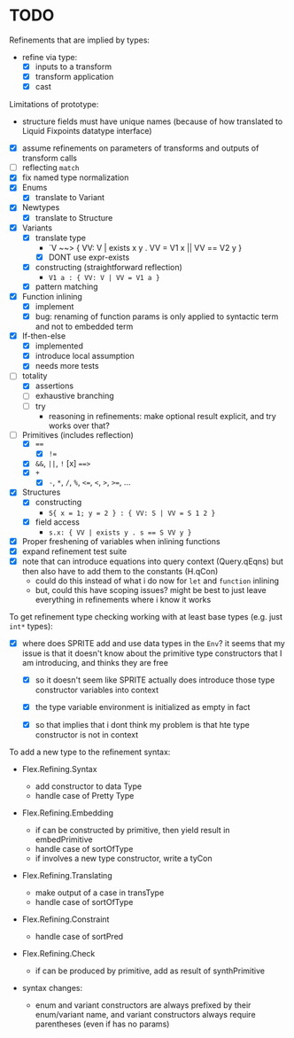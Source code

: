 # TODO

Refinements that are implied by types:
- refine via type:
    - [x] inputs to a transform
    - [x] transform application
    - [x] cast

Limitations of prototype:
- structure fields must have unique names (because of how translated to Liquid
  Fixpoints datatype interface)

- [x] assume refinements on parameters of transforms and outputs of transform
  calls
- [ ] reflecting `match`
- [x] fix named type normalization
- [x] Enums
    - [x] translate to Variant
- [x] Newtypes
    - [x] translate to Structure
- [x] Variants
    - [x] translate type
        - `V ~~> { VV: V | exists x y . VV = V1 x || VV == V2 y }
        - [x] DONT use expr-exists
    - [x] constructing (straightforward reflection)
        - `V1 a : { VV: V | VV = V1 a }`
    - [x] pattern matching
- [x] Function inlining
    - [x] implement
    - [x] bug: renaming of function params is only applied to syntactic term and
          not to embedded term
- [x] If-then-else
    - [x] implemented
    - [x] introduce local assumption
    - [x] needs more tests
- [ ] totality
    - [x] assertions
    - [ ] exhaustive branching
    - [ ] try
        - reasoning in refinements: make optional result explicit, and try works
          over that?
- [ ] Primitives (includes reflection)
    - [x] `==`
        - [x] `!=`
    - [x] `&&`, `||`, `!`
        [x] `==>`
    - [x] `+`
        - [x] `-`, `*`, `/`, `%`, `<=`, `<`, `>`, `>=`, ...
- [x] Structures
    - [x] constructing
        - `S{ x = 1; y = 2 } : { VV: S | VV = S 1 2 }`
    - [x] field access
        - `s.x: { VV | exists y . s == S VV y }`
- [x] Proper freshening of variables when inlining functions
- [x] expand refinement test suite
- [x] note that can introduce equations into query context (Query.qEqns) but
  then also have to add them to the constants (H.qCon) 
    - could do this instead of what i do now for `let` and `function` inlining
    - but, could this have scoping issues? might be best to just leave
      everything in refinements where i know it works

To get refinement type checking working with at least base types (e.g. just
`int*` types):

- [x] where does SPRITE add and use data types in the `Env`? it seems that my
  issue is that it doesn't know about the primitive type constructors that I am
  introducing, and thinks they are free
  - [x] so it doesn't seem like SPRITE actually does introduce those type
    constructor variables into context
  - [x] the type variable environment is initialized as empty in fact
  - [x] so that implies that i dont think my problem is that hte type constructor is not in context


To add a new type to the refinement syntax:
- Flex.Refining.Syntax
    - add constructor to data Type
    - handle case of Pretty Type 
- Flex.Refining.Embedding
    - if can be constructed by primitive, then yield result in embedPrimitive
    - handle case of sortOfType
    - if involves a new type constructor, write a tyCon<type-constructor-name>
- Flex.Refining.Translating
    - make output of a case in transType
    - handle case of sortOfType
- Flex.Refining.Constraint
    - handle case of sortPred
- Flex.Refining.Check
    - if can be produced by primitive, add as result of synthPrimitive



- syntax changes:
    - enum and variant constructors are always prefixed by their enum/variant
      name, and variant constructors always require parentheses (even if has no
      params)